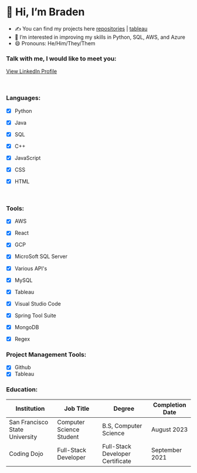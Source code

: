 # 👋 Hi, I’m Braden

- ✍ You can find my projects here [repositories](https://github.com/BrayDen002?tab=repositories) | [tableau](https://public.tableau.com/app/profile/braden.dalit)
- 👀 I’m interested in improving my skills in Python, SQL, AWS, and Azure
- 😄 Pronouns: He/Him/They/Them

### Talk with me, I would like to meet you:
[View LinkedIn Profile](https://www.linkedin.com/in/braden-dalit-388ab4218/)

<br />

### Languages:
- [x] Python
- [x] Java
- [x] SQL
- [x] C++
- [x] JavaScript
- [x] CSS
- [x] HTML


<br />

### Tools:
- [x] AWS
- [x] React
- [x] GCP
- [x] MicroSoft SQL Server
- [x] Various API's
- [x] MySQL
- [x] Tableau
- [x] Visual Studio Code
- [x] Spring Tool Suite
- [x] MongoDB
- [x] Regex


### Project Management Tools:
- [x] Github
- [x] Tableau

### Education:

| Institution                   | Job Title                                  | Degree                              |Completion Date     |
| ------------------------------| -------------------------------------------|-------------------------------------|--------------------|
| San Francisco State University| Computer Science Student                   | B.S, Computer Science               |August 2023         |
| Coding Dojo                   | Full-Stack Developer                       | Full-Stack Developer Certificate    |September 2021      |

<!--
**BrayDen002/BrayDen002** is a ✨ _special_ ✨ repository because its `README.md` (this file) appears on your GitHub profile.

